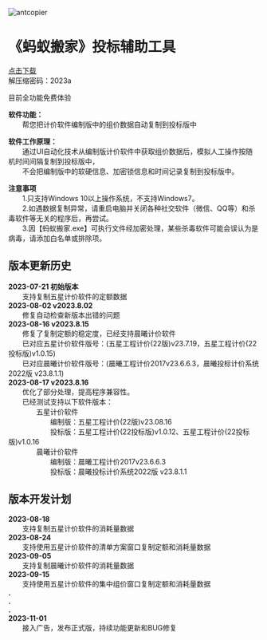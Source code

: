 ![antcopier](https://github.com/tenderoffer/antcopier/assets/140397303/c25b4b4e-86be-45fd-a541-0e2855345282)   
# **《蚂蚁搬家》投标辅助工具**

[点击下载](https://raw.githubusercontent.com/tenderoffer/AntCopier/main/蚂蚁搬家投标辅助工具.rar)    
解压缩密码：2023a    

目前全功能免费体验    

**软件功能：**    
&emsp;&emsp;帮您把计价软件编制版中的组价数据自动复制到投标版中   

**软件工作原理：**     
&emsp;&emsp;通过UI自动化技术从编制版计价软件中获取组价数据后，模拟人工操作按随机时间间隔复制到投标版中，     
&emsp;&emsp;不会把编制版中的软硬信息、加密锁信息和时间记录复制到投标版中。    

**注意事项**   
&emsp;&emsp;1.只支持Windows 10以上操作系统，不支持Windows7。    
&emsp;&emsp;2.如遇数据复制异常，请重启电脑并关闭各种社交软件（微信、QQ等）和杀毒软件等无关的程序后，再尝试。   
&emsp;&emsp;3.因【蚂蚁搬家.exe】可执行文件经加密处理，某些杀毒软件可能会误认为是病毒，请添加白名单或排除项。   

## 版本更新历史
**2023-07-21 初始版本**    
&emsp;&emsp;支持复制五星计价软件的定额数据    
**2023-08-02 v2023.8.02**    
&emsp;&emsp;修复自动检查新版本出错的问题   
**2023-08-16 v2023.8.15**    
&emsp;&emsp;修复了复制定额的稳定度，已经支持晨曦计价软件    
&emsp;&emsp;已对应五星计价软件版号：(五星工程计价(22版)v23.7.19，五星工程计价(22投标版)v1.0.15)    
&emsp;&emsp;已对应晨曦计价软件版号：(晨曦工程计价2017v23.6.6.3，晨曦投标计价系统2022版 v23.8.1.1)  
**2023-08-17 v2023.8.16**     
&emsp;&emsp;优化了部分处理，提高程序兼容性。    
&emsp;&emsp;已经测试支持以下软件版本：    
&emsp;&emsp;&emsp;&emsp;五星计价软件    
&emsp;&emsp;&emsp;&emsp;&emsp;&emsp;编制版：五星工程计价(22版)v23.08.16    
&emsp;&emsp;&emsp;&emsp;&emsp;&emsp;投标版：五星工程计价(22投标版)v1.0.12、五星工程计价(22投标版)v1.0.16    
&emsp;&emsp;&emsp;&emsp;晨曦计价软件    
&emsp;&emsp;&emsp;&emsp;&emsp;&emsp;编制版：晨曦工程计价2017v23.6.6.3    
&emsp;&emsp;&emsp;&emsp;&emsp;&emsp;投标版：晨曦投标计价系统2022版 v23.8.1.1     
    
## 版本开发计划
**2023-08-18**    
&emsp;&emsp;支持复制五星计价软件的消耗量数据    
**2023-08-24**    
&emsp;&emsp;支持使用五星计价软件的清单方案窗口复制定额和消耗量数据   
**2023-09-05**    
&emsp;&emsp;支持复制晨曦计价软件的消耗量数据     
**2023-09-15**     
&emsp;&emsp;支持使用五星计价软件的集中组价窗口复制定额和消耗量数据     
**.**    
**.**    
**.**    
**2023-11-01**    
&emsp;&emsp;接入广告，发布正式版，持续功能更新和BUG修复       






